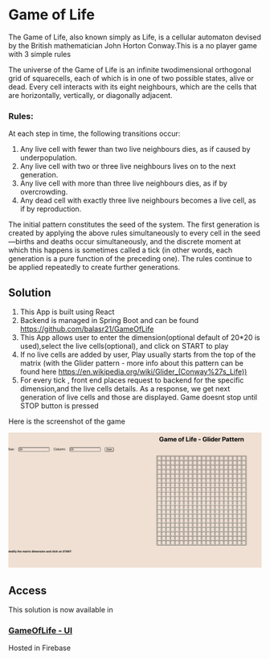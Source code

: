# Game of Life

The Game of Life, also known simply as Life, is a cellular automaton devised by the British mathematician John Horton Conway.This is a no player game with 3 simple rules

The universe of the Game of Life is an infinite two­dimensional orthogonal grid of squarecells, each of which
is in one of two possible states, alive or dead. Every cell interacts with its eight neighbours, which are the
cells that are horizontally, vertically, or diagonally adjacent.

### Rules:

At each step in time, the following transitions occur:

1. Any live cell with fewer than two live neighbours dies, as if caused by under­population.
2. Any live cell with two or three live neighbours lives on to the next generation.
3. Any live cell with more than three live neighbours dies, as if by overcrowding.
4. Any dead cell with exactly three live neighbours becomes a live cell, as if by reproduction.

The initial pattern constitutes the seed of the system. The first generation is created by applying the above
rules simultaneously to every cell in the seed—births and deaths occur simultaneously, and the discrete
moment at which this happens is sometimes called a tick (in other words, each generation is a pure function
of the preceding one). The rules continue to be applied repeatedly to create further generations.

## Solution

1. This App is built using React
2. Backend is managed in Spring Boot and can be found https://github.com/balasr21/GameOfLife
3. This App allows user to enter the dimension(optional default of 20\*20 is used),select the live cells(optional), and click on START to play
4. If no live cells are added by user, Play usually starts from the top of the matrix (with the Glider pattern - more info about this pattern can be found here https://en.wikipedia.org/wiki/Glider_(Conway%27s_Life))
5. For every tick , front end places request to backend for the specific dimension,and the live cells details. As a response, we get next generation of live cells and those are displayed. Game doesnt stop until STOP button is pressed

Here is the screenshot of the game

![alt text](https://github.com/balasr21/gameoflife-ui/blob/main/GameOfLife-Screenshot.png?raw=true)

## Access

This solution is now available in

### [GameOfLife - UI](https://gameofapi.web.app/)

Hosted in Firebase
